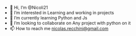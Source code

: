 - 👋 Hi, I’m @Nicoli21
- 👀 I’m interested in Learning and working in projects
- 🌱 I’m currently learning Python and Js
- 💞️ I’m looking to collaborate on Any project with python on it
- 📫 How to reach me nicolas.recchini@gmail.com

<!---
Nicoli21/Nicoli21 is a ✨ special ✨ repository because its `README.md` (this file) appears on your GitHub profile.
You can click the Preview link to take a look at your changes.
--->
